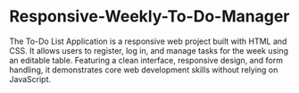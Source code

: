 # Responsive-Weekly-To-Do-Manager
The To-Do List Application is a responsive web project built with HTML and CSS. It allows users to register, log in, and manage tasks for the week using an editable table. Featuring a clean interface, responsive design, and form handling, it demonstrates core web development skills without relying on JavaScript.
